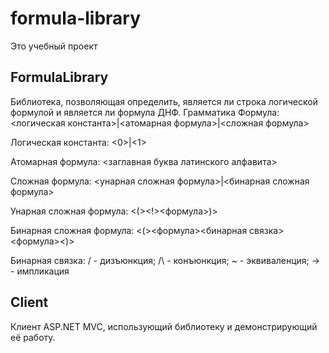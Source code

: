 # formula-library
Это учебный проект
## FormulaLibrary
Библиотека, позволяющая определить, является ли строка логической формулой и является ли формула ДНФ.
Грамматика
Формула: <логическая константа>|<атомарная формула>|<сложная формула>

Логическая константа: <0>|<1>

Атомарная формула: <заглавная буква латинского алфавита>

Сложная формула: <унарная сложная формула>|<бинарная сложная формула>

Унарная сложная формула: <(><!><формула>)>

Бинарная сложная формула: <(><формула><бинарная связка><формула><)>

Бинарная связка: \/ - дизъюнкция; /\ - конъюнкция; ~ - эквиваленция; -> - импликация
## Client
Клиент ASP.NET MVC, использующий библиотеку и демонстрирующий её работу.
